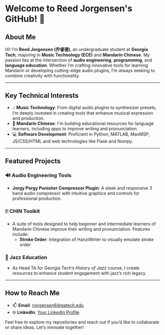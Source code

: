 # Welcome to Reed Jorgensen's GitHub! 👋

## About Me  
Hi! I’m **Reed Jorgensen (乔睿德)**, an undergraduate student at **Georgia Tech**, majoring in **Music Technology (ECE)** and **Mandarin Chinese**. My passion lies at the intersection of **audio engineering**, **programming**, and **language education**. Whether I’m crafting innovative tools for learning Mandarin or developing cutting-edge audio plugins, I’m always seeking to combine creativity with functionality.

---

## Key Technical Interests
- 🎶 **Music Technology**: From digital audio plugins to synthesizer presets, I’m deeply invested in creating tools that enhance musical expression and production.  
- 📘 **Mandarin Chinese**: I'm building educational resources for language learners, including apps to improve writing and pronunciation.  
- 💻 **Software Development**: Proficient in Python, MATLAB, MaxMSP, JS/CSS/HTML and web technologies like Flask and Numpy.

---

## Featured Projects  
### 🔊 **Audio Engineering Tools**
- **Jorgy Porgy Punisher Compressor Plugin**: A sleek and responsive 3 band audio compressor with intuitive graphics and controls for professional production.

### 🀄 **CHIN Toolkit**  
- A suite of tools designed to help beginner and intermediate learners of Mandarin Chinese improve their writing and pronunciation. Features include:  
  - **Stroke Order**: Integration of HanziWriter to visually emulate stroke order

### 🎷 **Jazz Education**
- As Head TA for Georgia Tech’s *History of Jazz* course, I create resources to enhance student engagement with jazz’s rich legacy.

---

## How to Reach Me  
- 📫 **Email**: [rjorgensen6@gatech.edu](mailto:rjorgensen6@gatech.edu)  
- 🌐 **LinkedIn**: [Your LinkedIn Profile](#) <!-- Replace with your LinkedIn URL -->

Feel free to explore my repositories and reach out if you’d like to collaborate or share ideas. Let’s innovate together!